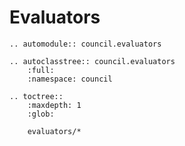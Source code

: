 # Evaluators

```{eval-rst}
.. automodule:: council.evaluators

.. autoclasstree:: council.evaluators
    :full:
    :namespace: council
```

```{eval-rst}
.. toctree::
    :maxdepth: 1
    :glob:

    evaluators/*
```
